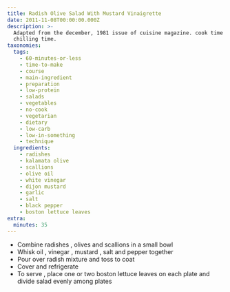 ```yaml
---
title: Radish Olive Salad With Mustard Vinaigrette
date: 2011-11-08T00:00:00.000Z
description: >-
  Adapted from the december, 1981 issue of cuisine magazine. cook time is
  chilling time.
taxonomies:
  tags:
    - 60-minutes-or-less
    - time-to-make
    - course
    - main-ingredient
    - preparation
    - low-protein
    - salads
    - vegetables
    - no-cook
    - vegetarian
    - dietary
    - low-carb
    - low-in-something
    - technique
  ingredients:
    - radishes
    - kalamata olive
    - scallions
    - olive oil
    - white vinegar
    - dijon mustard
    - garlic
    - salt
    - black pepper
    - boston lettuce leaves
extra:
  minutes: 35
---
```

 - Combine radishes , olives and scallions in a small bowl
 - Whisk oil , vinegar , mustard , salt and pepper together
 - Pour over radish mixture and toss to coat
 - Cover and refrigerate
 - To serve , place one or two boston lettuce leaves on each plate and divide salad evenly among plates

